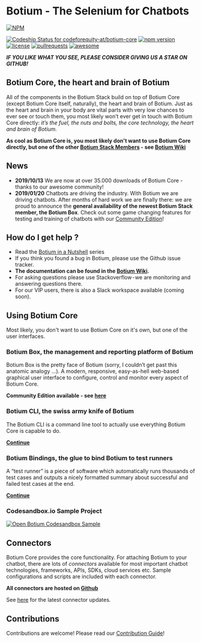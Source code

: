 # Botium - The Selenium for Chatbots

[![NPM](https://nodei.co/npm/botium-core.png?downloads=true&downloadRank=true&stars=true)](https://nodei.co/npm/testmybot/)

[ ![Codeship Status for codeforequity-at/botium-core](https://app.codeship.com/projects/0389ad40-cecc-0135-2ddc-161d5c3cc5fd/status?branch=master)](https://app.codeship.com/projects/262204)
[![npm version](https://badge.fury.io/js/botium-core.svg)](https://badge.fury.io/js/testmybot)
[![license](https://img.shields.io/github/license/mashape/apistatus.svg)]()
[![pullrequests](https://img.shields.io/badge/PR-welcome-green.svg)]()
[![awesome](https://img.shields.io/badge/Awesome-for%20sure!-green.svg)]()

**_IF YOU LIKE WHAT YOU SEE, PLEASE CONSIDER GIVING US A STAR ON GITHUB!_**

## Botium Core, the heart and brain of Botium
All of the components in the Botium Stack build on top of Botium Core (except Botium Core itself, naturally), the heart and brain of Botium. Just as the heart and brain in your body are vital parts with very low chances to ever see or touch them, you most likely won’t ever get in touch with Botium Core directly: _it’s the fuel, the nuts and bolts, the core technology, the heart and brain of Botium._

**As cool as Botium Core is, you most likely don't want to use Botium Core directly, but one of the other [Botium Stack Members](https://botium.atlassian.net/wiki/spaces/BOTIUM/pages/294956/Botium+Stack) - see [Botium Wiki](https://botium.atlassian.net/wiki/spaces/BOTIUM/pages/294956/Botium+Stack)**


## News

* __2019/10/13__ We are now at over 35.000 downloads of Botium Core - thanks to our awesome community!
* __2019/01/20__ Chatbots are driving the industry. With Botium we are driving chatbots. After months of hard work we are finally there: we are proud to announce the __general availability of the newest Botium Stack member, the Botium Box__. Check out some game changing features for testing and training of chatbots with our [Community Edition](https://medium.com/@floriantreml/chatbot-testing-done-right-botium-box-available-now-550e40d3bdd0)!

## How do I get help ?

* Read the [Botium in a Nutshell](https://medium.com/@floriantreml/botium-in-a-nutshell-part-1-overview-f8d0ceaf8fb4) series
* If you think you found a bug in Botium, please use the Github issue tracker.
* **The documentation can be found in the [Botium Wiki](https://botium.atlassian.net/wiki/spaces/BOTIUM/overview).**
* For asking questions please use Stackoverflow - we are monitoring and answering questions there.
* For our VIP users, there is also a Slack workspace available (coming soon).

## Using Botium Core

Most likely, you don't want to use Botium Core on it's own, but one of the user interfaces.

### Botium Box, the management and reporting platform of Botium
Botium Box is the pretty face of Botium (sorry, I couldn’t get past this anatomic analogy …). A modern, responsive, easy-as-hell web-based graphical user interface to configure, control and monitor every aspect of Botium Core.

**Community Edition available - see [here](https://www.botium.at)**

### Botium CLI, the swiss army knife of Botium
The Botium CLI is a command line tool to actually use everything Botium Core is capable to do.

**[Continue](https://github.com/codeforequity-at/botium-cli)**

### Botium Bindings, the glue to bind Botium to test runners
A “test runner” is a piece of software which automatically runs thousands of test cases and outputs a nicely formatted summary about successful and failed test cases at the end.

**[Continue](https://github.com/codeforequity-at/botium-bindings)**

### Codesandbox.io Sample Project

[![Open Botium Codesandbox Sample](https://codesandbox.io/static/img/play-codesandbox.svg)](https://codesandbox.io/s/github/codeforequity-at/botium-codesandbox-sample/tree/master/?module=%2FREADME.md)

## Connectors
Botium Core provides the core functionality. For attaching Botium to your chatbot, there are lots of _connectors_ available for most important chatbot technologies, frameworks, APIs, SDKs, cloud services etc. Sample configurations and scripts are included with each connector.

**All connectors are hosted on [Github](https://github.com/codeforequity-at?tab=repositories&q=botium-connector)**

See [here](https://botium.atlassian.net/wiki/spaces/BOTIUM/pages/360553/Botium+Connectors) for the latest connector updates.

## Contributions
Contributions are welcome! Please read our [Contribution Guide](https://github.com/codeforequity-at/botium-core/blob/master/CONTRIBUTING.md)!
